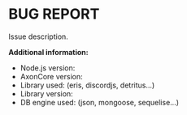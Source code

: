 # BUG REPORT

Issue description.

**Additional information:**

- Node.js version:
- AxonCore version:
- Library used: (eris, discordjs, detritus...)
- Library version:
- DB engine used: (json, mongoose, sequelise...)
